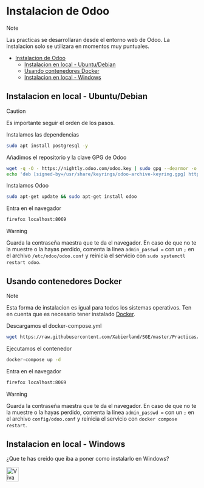 # Instalacion de Odoo

> [!NOTE]
> Las practicas se desarrollaran desde el entorno web de Odoo. La instalacion solo se utilizara en momentos muy puntuales.

- [Instalacion de Odoo](#instalacion-de-odoo)
  - [Instalacion en local - Ubuntu/Debian](#instalacion-en-local---ubuntudebian)
  - [Usando contenedores Docker](#usando-contenedores-docker)
  - [Instalacion en local - Windows](#instalacion-en-local---windows)

## Instalacion en local - Ubuntu/Debian

> [!CAUTION]
> Es importante seguir el orden de los pasos.

Instalamos las dependencias

```bash
sudo apt install postgresql -y
```

Añadimos el repositorio y la clave GPG de Odoo

```bash
wget -q -O - https://nightly.odoo.com/odoo.key | sudo gpg --dearmor -o /usr/share/keyrings/odoo-archive-keyring.gpg
echo 'deb [signed-by=/usr/share/keyrings/odoo-archive-keyring.gpg] https://nightly.odoo.com/17.0/nightly/deb/ ./' | sudo tee /etc/apt/sources.list.d/odoo.list
```

Instalamos Odoo

```bash
sudo apt-get update && sudo apt-get install odoo
```

Entra en el navegador

```bash
firefox localhost:8069
```

> [!WARNING]
> Guarda la contraseña maestra que te da el navegador.
> En caso de que no te la muestre o la hayas perdido, comenta la linea `admin_passwd =` con un `;` en el archivo `/etc/odoo/odoo.conf` y reinicia el servicio con `sudo systemctl restart odoo`.

## Usando contenedores Docker

> [!NOTE]
> Esta forma de instalacion es igual para todos los sistemas operativos.
> Ten en cuenta que es necesario tener instalado [Docker](https://github.com/Xabierland/AS/blob/main/Ejercicios/Tema3/Tema3.1/Ejercicio1.md).

Descargamos el docker-compose.yml

```bash
wget https://raw.githubusercontent.com/Xabierland/SGE/master/Practicas/Practica01/docker/docker-compose.yaml
```

Ejecutamos el contenedor

```bash
docker-compose up -d
```

Entra en el navegador

```bash
firefox localhost:8069
```

> [!WARNING]
> Guarda la contraseña maestra que te da el navegador.
> En caso de que no te la muestre o la hayas perdido, comenta la linea `admin_passwd =` con un `;` en el archivo `config/odoo.conf` y reinicia el servicio con `docker compose restart`.

## Instalacion en local - Windows

¿Que te has creido que iba a poner como instalarlo en Windows?

<img src="https://gist.githubusercontent.com/LoLei/7a90b6f4f6e4571dea4ae578dbe78b86/raw/e760dd809f213dcabff38c9d62989bab4825b07f/tux.png" alt="Viva GNU/Linux" width="32" height="38">